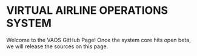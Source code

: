 # VIRTUAL AIRLINE OPERATIONS SYSTEM

Welcome to the VAOS GitHub Page! Once the system core hits open beta, we will release the sources on this page.
